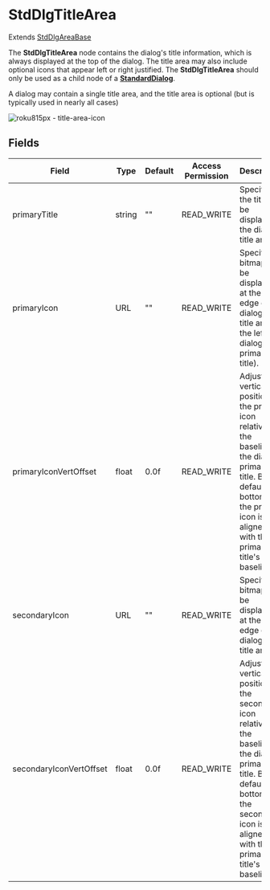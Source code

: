 StdDlgTitleArea
===============

Extends [StdDlgAreaBase](/docs/references/scenegraph/standard-dialog-framework-nodes/std-dlg-area-base.md "**StdDlgAreaBase**")

The **StdDlgTitleArea** node contains the dialog's title information, which is always displayed at the top of the dialog. The title area may also include optional icons that appear left or right justified. The **StdDlgTitleArea** should only be used as a child node of a [**StandardDialog**](/docs/references/scenegraph/standard-dialog-framework-nodes/standard-dialog.md).

A dialog may contain a single title area, and the title area is optional (but is typically used in nearly all cases)

![roku815px - title-area-icon](https://image.roku.com/ZHZscHItMTc2/title-area-icon.jpg)

Fields
------

| Field | Type | Default | Access Permission | Description |
| --- | --- | --- | --- | --- |
| primaryTitle | string | ""  | READ\_WRITE | Specifies the title to be displayed in the dialog's title area. |
| primaryIcon | URL | ""  | READ\_WRITE | Specifies a bitmap to be displayed at the left edge of the dialog's title area (to the left of dialog's primary title). |
| primaryIconVertOffset | float | 0.0f | READ\_WRITE | Adjusts the vertical position of the primary icon relative to the baseline of the dialog's primary title. By default, the bottom of the primary icon is aligned with the primary title's baseline. |
| secondaryIcon | URL | ""  | READ\_WRITE | Specifies a bitmap to be displayed at the right edge of the dialog's title area. |
| secondaryIconVertOffset | float | 0.0f | READ\_WRITE | Adjusts the vertical position of the secondary icon relative to the baseline of the dialog's primary title. By default, the bottom of the secondary icon is aligned with the primary title's baseline. |
